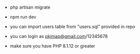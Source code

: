 - php artisan migrate
- npm run dev

- you can import users table from "users.sql" provided in repo

- you can login as pkjmap@gmail.com/12345678

- make sure you have PHP 8.1.12 or greater